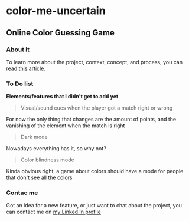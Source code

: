 # color-me-uncertain
## Online Color Guessing Game

### About it
To learn more about the project, context, concept, and process, you can [read this article](https://lnkd.in/gpEz_5Pq).

### To Do list
**Elements/features that I didn't get to add yet**
>Visual/sound cues when the player got a match right or wrong

For now the only thing that changes are the amount of points, and the vanishing of the element when the match is right

>Dark mode

Nowadays everything has it, so why not?

>Color blindness mode

Kinda obvious right, a game about colors should have a mode for people that don't see all the colors

### Contac me
Got an idea for a new feature, or just want to chat about the project, you can contact me on [my Linked In profile](https://www.linkedin.com/in/hbler/)

